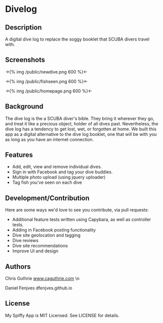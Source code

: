 # Divelog

## Description

A digital dive log to replace the soggy booklet that SCUBA divers travel with.

## Screenshots

->{% img /public/newdive.png 600 %}<-

->{% img /public/fishseen.png 600 %}<-

->{% img /public/homepage.png 600 %}<-

## Background

The dive log is the a SCUBA diver's bible. They bring it wherever they go, and treat it like a precious object, holder of all dives past. Nevertheless, the dive log has a tendency to get lost, wet, or forgotten at home. We built this app as a digital alternative to the dive log booklet, one that will be with you as long as you have an internet connection.


## Features

+ Add, edit, view and remove individual dives.
+ Sign in with Facebook and tag your dive buddies.
+ Multiple photo upload (using jquery uploader)
+ Tag fish you've seen on each dive

## Development/Contribution
Here are some ways we'd love to see you contribute, via pull requests:

+ Additional feature tests written using Capybara, as well as controller tests.
+ Adding in Facebook posting functionality
+ Dive site geolocation and tagging
+ Dive reviews
+ Dive site recommendations
+ Improve UI and design


## Authors

Chris Guthrie www.caguthrie.com \n

Daniel Fenjves dfenjves.github.io

## License

My Spiffy App is MIT Licensed. See LICENSE for details.